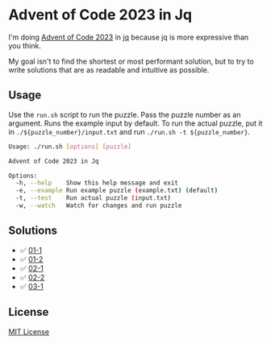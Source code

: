 # Advent of Code 2023 in Jq

I'm doing [Advent of Code 2023](https://adventofcode.com/2023) in [jq](https://jqlang.github.io/jq/) because jq is more expressive than you think.

My goal isn't to find the shortest or most performant solution, but to try to write solutions that are as readable and intuitive as possible.

## Usage

Use the `run.sh` script to run the puzzle. Pass the puzzle number as an argument. Runs the example input by default.
To run the actual puzzle, put it in `./${puzzle_number}/input.txt` and run `./run.sh -t ${puzzle_number}`.

```sh
Usage: ./run.sh [options] [puzzle]

Advent of Code 2023 in Jq

Options:
  -h, --help    Show this help message and exit
  -e, --example Run example puzzle (example.txt) (default)
  -t, --test    Run actual puzzle (input.txt)
  -w, --watch   Watch for changes and run puzzle
```

## Solutions

- ✅ [01-1](https://github.com/b0o/advent-of-code-2023-jq/blob/main/01-1/solution.jq) 
- ✅ [01-2](https://github.com/b0o/advent-of-code-2023-jq/blob/main/01-2/solution.jq) 
- ✅ [02-1](https://github.com/b0o/advent-of-code-2023-jq/blob/main/02-1/solution.jq) 
- ✅ [02-2](https://github.com/b0o/advent-of-code-2023-jq/blob/main/02-2/solution.jq) 
- ✅ [03-1](https://github.com/b0o/advent-of-code-2023-jq/blob/main/03-1/solution.jq) 

## License

[MIT License](https://mit-license.org/)
